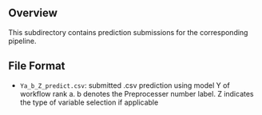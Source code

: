 ## Overview

This subdirectory contains prediction submissions for the corresponding pipeline.

## File Format

- `Ya_b_Z_predict.csv`: submitted .csv prediction using model Y of workflow rank a. b denotes the Preprocesser number label. Z indicates the type of variable selection if applicable